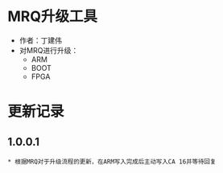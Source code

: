# MRQ升级工具
* 作者：丁建伟
* 对MRQ进行升级：
  * ARM
  * BOOT
  * FPGA

# 更新记录

  ## 1.0.0.1
    * 根据MRQ对于升级流程的更新，在ARM写入完成后主动写入CA 16并等待回复
